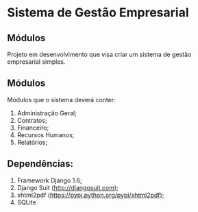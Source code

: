 # Sistema de Gestão Empresarial

## Módulos

Projeto em desenvolvimento que visa criar um sistema de gestão empresarial simples.

## Módulos

Módulos que o sistema deverá conter:

1. Administração Geral;
2. Contratos;
3. Financeiro;
4. Recursos Humanos;
5. Relatórios;

## Dependências:

1. Framework Django 1.6;
2. Django Suit (http://djangosuit.com);
3. xhtml2pdf (https://pypi.python.org/pypi/xhtml2pdf);
4. SQLite






